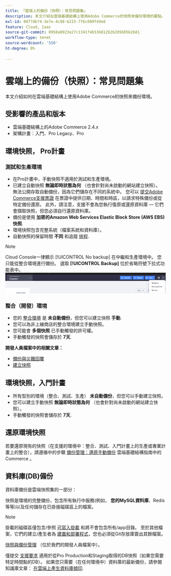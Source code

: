 ```yaml
---
title: 「雲端上的備份（快照）：常見問題集」
description: 本文介紹在雲端基礎結構上使用Adobe Commerce的快照來備份環境的要點。
exl-id: 0077db74-3e7e-4c98-b215-7f6c089f49e8
feature: Cloud, Iaas
source-git-commit: 0958a8923e27c1341f4b536812b26205685b2b81
workflow-type: tm+mt
source-wordcount: '550'
ht-degree: 0%

---
```


# 雲端上的備份（快照）：常見問題集

本文介紹如何在雲端基礎結構上使用Adobe Commerce的快照來備份環境。

## 受影響的產品和版本

* 雲端基礎結構上的Adobe Commerce 2.4.x
* 架構計畫：入門、Pro Legacy、Pro

## 環境快照， Pro計畫

### 測試和生產環境

* 在Pro計畫中，手動快照不適用於測試和生產環境。
* 已建立自動快照 **無論即時狀態為何** （也會針對尚未啟動的網站建立快照）。 無法公開存取自動備份，因為它們儲存在不同的系統中。 您可以 [提交Adobe Commerce支援票證](/docs/commerce-knowledge-base/kb/help-center-guide/magento-help-center-user-guide.html#submit-ticket) 在票證中提供日期、時間和時區，以請求特殊備份或從特定備份還原。 此外，請注意，支援不會為您執行復原或還原資料庫 — 它們會擷取快照，但您必須自行還原資料庫。
* 備份是使用 **加密的Amazon Web Services Elastic Block Store (AWS EBS)快照**.
* 環境快照包含完整系統（檔案系統和資料庫）。
* 自動快照的保留時間 **不同** 和追蹤 [排程](/docs/commerce-cloud-service/user-guide/architecture/pro-architecture.html?lang=en#backup-and-disaster-recovery).

>[!NOTE]
>Cloud Console一律顯示 [!UICONTROL No backup] 在中繼和生產環境中。 您只能從整合環境進行備份。 選取 **[!UICONTROL Backup]** 位於省略符號下拉式功能表中。
>![cloud_console_backup.png](assets/cloud_console_backup.png)





### 整合（開發）環境

* 您的 [整合環境](/help/announcements/adobe-commerce-announcements/integration-environment-enhancement-request-pro-and-starter.md) 是 **未自動備份**，但您可以建立快照 **手動**.
* 您可以為非上線商店的整合環境建立手動快照。
* 您可能會 **多個快照** 已手動觸發的許可權。
* 手動觸發的快照會儲存於 **7天**.

**開發人員檔案中的相關文章：**

* [備份與災難回覆](/docs/commerce-cloud-service/user-guide/architecture/pro-architecture.html#backup-and-disaster-recovery)
* [建立快照](/docs/commerce-cloud-service/user-guide/develop/storage/snapshots.html)

## 環境快照，入門計畫

* 所有型別的環境（整合、測試、生產） **未自動備份**，但您可以手動建立快照。
* 您可以建立手動快照 **無論即時狀態為何** （也會針對尚未啟動的網站建立快照）。
* 手動觸發的快照會儲存於 **7天**.

## 還原環境快照

若要還原現有的快照（在支援的環境中：整合、測試、入門計畫上的生產或專業計畫上的整合），請遵循中的步驟 [備份管理：還原手動備份](https://experienceleague.adobe.com/en/docs/commerce-cloud-service/user-guide/develop/storage/snapshots#restore-a-manual-backup) 雲端基礎結構指南中的Commerce 。

## 資料庫(DB)備份

資料庫備份是雲端快照集的一部分：

>>
快照是環境的完整備份，包含所有執行中服務(例如， **您的MySQL資料庫**、Redis等等)以及任何儲存在已掛接磁碟區上的檔案。

>[!NOTE]
>
>掛載的磁碟區僅包含/參照 [可寫入掛載](/docs/commerce-cloud-service/user-guide/configure/app/properties/properties.html?lang=en#mounts) 和將不會包含所有/app目錄。 至於其他檔案，它們的建立/產生者為 [建置和部署程式](/docs/commerce-cloud-service/user-guide/architecture/pro-develop-deploy-workflow.html?lang=en#deployment-workflow)，您也必須從Git存放庫簽出其餘檔案。

[快照與備份管理](/docs/commerce-cloud-service/user-guide/develop/storage/snapshots.html) （位於我們的開發人員檔案中）。

僅提交 [支援要求](/docs/commerce-knowledge-base/kb/help-center-guide/magento-help-center-user-guide.html?lang=en#submit-ticket) 適用於從Pro Production和Staging取得的DB快照（如果您需要特定時間點的DB）。 如果您只需要（在任何環境中）資料庫的最新備份，請參閱知識庫文章： [在雲端上產生資料庫傾印](/help/how-to/general/create-database-dump-on-cloud.md).
